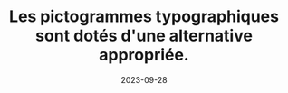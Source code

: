---
N: '184'
Rubrique: Présentation
title: Les pictogrammes typographiques sont dotés d'une alternative appropriée. 
detail: Les pictogrammes typographiques sont dotés d'une alternative appropriée. 
abstract: 
categories: [" Présentation"]
agrege: O4184-E064
opquast: '4 184'
indiceebook: '64'
description: "Règle n° 064"
before: "063"
weight: "064"
after: "065"
actif: '1'
layout: rules
date: 2023-09-28
tags: ["", ""]
objectif: ["", ""]
Meo: [""]
Controle: [""
]
Source: ["Opquast"]
Referentiel: [""]
Steps: ["", ""]
---